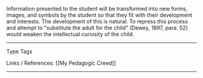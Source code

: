 


Information presented to the student will be transformed into new forms, images, and symbols by the student so that they fit with their development and interests. The development of this is natural. To repress this process and attempt to "substitute the adult for the child" (Dewey, 1897, para. 52) would weaken the intellectual curiosity of the child.

 

---
Type 
Tags 

Links / References: [[My Pedagogic Creed]]


---